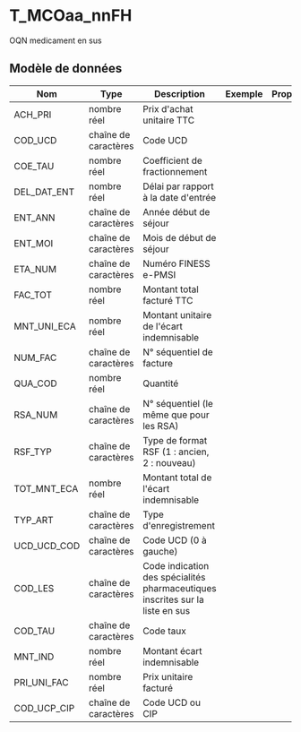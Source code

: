 # T_MCOaa_nnFH

OQN medicament en sus


## Modèle de données

|Nom|Type|Description|Exemple|Propriétés|
|-|-|-|-|-|
|ACH_PRI|nombre réel|Prix d'achat unitaire TTC|||
|COD_UCD|chaîne de caractères|Code UCD|||
|COE_TAU|nombre réel|Coefficient de fractionnement|||
|DEL_DAT_ENT|nombre réel|Délai par rapport à la date d'entrée|||
|ENT_ANN|chaîne de caractères|Année début de séjour|||
|ENT_MOI|chaîne de caractères|Mois de début de séjour|||
|ETA_NUM|chaîne de caractères|Numéro FINESS e-PMSI|||
|FAC_TOT|nombre réel|Montant total facturé TTC|||
|MNT_UNI_ECA|nombre réel|Montant unitaire de l'écart indemnisable|||
|NUM_FAC|chaîne de caractères|N° séquentiel de facture|||
|QUA_COD|nombre réel|Quantité|||
|RSA_NUM|chaîne de caractères|N° séquentiel (le même que pour les RSA)|||
|RSF_TYP|chaîne de caractères|Type de format RSF (1 : ancien, 2 : nouveau)|||
|TOT_MNT_ECA|nombre réel|Montant total de l'écart indemnisable|||
|TYP_ART|chaîne de caractères|Type d'enregistrement|||
|UCD_UCD_COD|chaîne de caractères|Code UCD (0 à gauche)|||
|COD_LES|chaîne de caractères|Code indication des spécialités pharmaceutiques inscrites sur la liste en sus|||
|COD_TAU|chaîne de caractères|Code taux|||
|MNT_IND|nombre réel|Montant écart indemnisable|||
|PRI_UNI_FAC|nombre réel|Prix unitaire facturé|||
|COD_UCP_CIP|chaîne de caractères|Code UCD ou CIP|||
